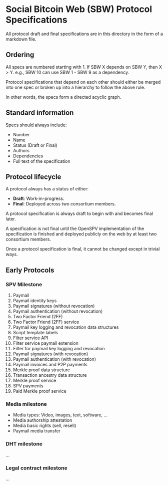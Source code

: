 Social Bitcoin Web (SBW) Protocol Specifications
================================================

All protocol draft and final specifications are in this directory in the form of
a markdown file.

Ordering
--------

All specs are numbered starting with 1. If SBW X depends on SBW Y, then X > Y.
e.g., SBW 10 can use SBW 1 - SBW 9 as a dependency.

Protocol specifications that depend on each other should either be merged into
one spec or broken up into a hierarchy to follow the above rule.

In other words, the specs form a directed acyclic graph.

Standard information
--------------------

Specs should always include:
- Number
- Name
- Status (Draft or Final)
- Authors
- Dependencies
- Full text of the specification

Protocol lifecycle
------------------

A protocol always has a status of either:

- **Draft**: Work-in-progress.
- **Final**: Deployed across two consortium members.

A protocol specification is always draft to begin with and becomes final later.

A specification is not final until the OpenSPV implementation of the
specification is finished and deployed publicly on the web by at least two
consortium members.

Once a protocol specification is final, it cannot be changed except in trivial
ways.

Early Protocols
---------------

### SPV Milestone

1. Paymail
2. Paymail identity keys
3. Paymail signatures (without revocation)
4. Paymail authentication (without revocation)
5. Two Factor Friend (2FF)
6. Two Factor Friend (2FF) service
7. Paymail key logging and revocation data structures
8. Script template labels
9. Filter service API
10. Filter service paymail extension
11. Filter for paymail key logging and revocation
12. Paymail signatures (with revocation)
13. Paymail authentication (with revocation)
14. Paymail invoices and P2P payments
15. Merkle proof data structure
16. Transaction ancestry data structure
17. Merkle proof service
18. SPV payments
19. Paid Merkle proof service

### Media milestone

- Media types: Video, images, text, software, ...
- Media authorship attestation
- Media basic rights (sell, resell)
- Paymail media transfer

### DHT milestone

...

### Legal contract milestone

...